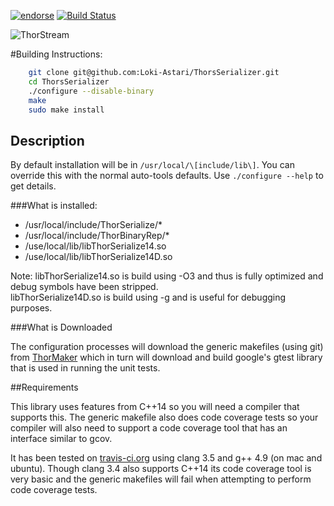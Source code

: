 [![endorse](http://api.coderwall.com/lokiastari/endorsecount.png)](http://coderwall.com/lokiastari)
[![Build Status](https://travis-ci.org/Loki-Astari/ThorsSerializer.svg?branch=master)](https://travis-ci.org/Loki-Astari/ThorsSerializer)

![ThorStream](https://raw.github.com/Loki-Astari/ThorsSerializer/ReWriteDocumentation/img/stream.jpg)


#Building Instructions:
````bash
    git clone git@github.com:Loki-Astari/ThorsSerializer.git
    cd ThorsSerializer
    ./configure --disable-binary
    make
    sudo make install
````
## Description

By default installation will be in `/usr/local/\[include/lib\]`. You can override this with the normal auto-tools defaults. Use `./configure --help` to get details.

###What is installed:

* /usr/local/include/ThorSerialize/*
* /usr/local/include/ThorBinaryRep/*
* /use/local/lib/libThorSerialize14.so
* /use/local/lib/libThorSerialize14D.so


Note:
libThorSerialize14.so is build using -O3 and thus is fully optimized and debug symbols have been stripped.  
libThorSerialize14D.so is build using -g and is useful for debugging purposes.


###What is Downloaded

The configuration processes will download the generic makefiles (using git) from [ThorMaker](https://github.com/Loki-Astari/ThorMaker) which in turn will download and build google's gtest library that is used in running the unit tests.

##Requirements

This library uses features from C++14 so you will need a compiler that supports this. The generic makefile also does code coverage tests so your compiler will also need to support a code coverage tool that has an interface similar to gcov.

It has been tested on [travis-ci.org](https://travis-ci.org/Loki-Astari/ThorsSerializer) using clang 3.5 and g++ 4.9 (on mac and ubuntu). Though clang 3.4 also supports C++14 its code coverage tool is very basic and the generic makefiles will fail when attempting to perform code coverage tests.


